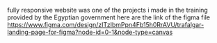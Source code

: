 fully responsive website  was one of the projects i made in the training provided by the Egyptian government here are the link of the figma file https://www.figma.com/design/zITzIbmPpn4Fb15h0RrAVU/trafalgar-landing-page-for-figma?node-id=0-1&node-type=canvas
